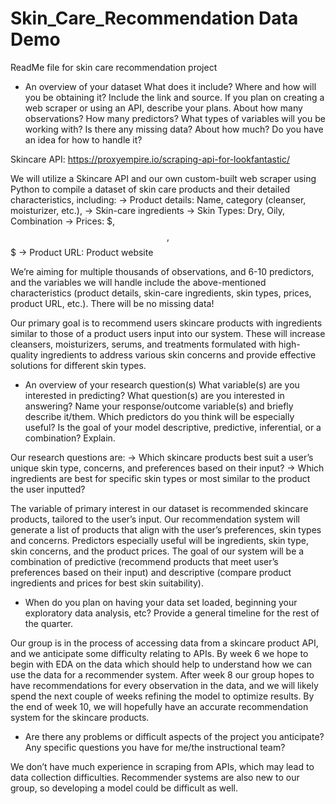 # Skin_Care_Recommendation Data Demo

ReadMe file for skin care recommendation project

- An overview of your dataset
What does it include?
Where and how will you be obtaining it? Include the link and source. If you plan on creating a web scraper or using an API, describe your plans.
About how many observations? How many predictors?
What types of variables will you be working with?
Is there any missing data? About how much? Do you have an idea for how to handle it?

Skincare API: https://proxyempire.io/scraping-api-for-lookfantastic/

We will utilize a Skincare API and our own custom-built web scraper using Python to compile a dataset of skin care products and their detailed characteristics, including:
→ Product details: Name, category (cleanser, moisturizer, etc.),
→ Skin-care ingredients 
→ Skin Types: Dry, Oily, Combination 
→ Prices: $, $$, $$$
→ Product URL: Product website

We’re aiming for multiple thousands of observations, and 6-10 predictors, and the variables we will handle include the above-mentioned characteristics (product details, skin-care ingredients, skin types, prices, product URL, etc.). There will be no missing data!

Our primary goal is to recommend users skincare products with ingredients similar to those of a product users input into our system. These will increase cleansers, moisturizers, serums, and treatments formulated with high-quality ingredients to address various skin concerns and provide effective solutions for different skin types.

- An overview of your research question(s)
What variable(s) are you interested in predicting? What question(s) are you interested in answering?
Name your response/outcome variable(s) and briefly describe it/them.
Which predictors do you think will be especially useful?
Is the goal of your model descriptive, predictive, inferential, or a combination? Explain.

Our research questions are:
→ Which skincare products best suit a user’s unique skin type, concerns, and preferences based on their input?
→ Which ingredients are best for specific skin types or most similar to the product the user inputted?

The variable of primary interest in our dataset is recommended skincare products, tailored to the user’s input. Our recommendation system will generate a list of products that align with the user’s preferences, skin types and concerns. Predictors especially useful will be ingredients, skin type, skin concerns, and the product prices. The goal of our system will be a combination of predictive (recommend products that meet user’s preferences based on their input) and descriptive (compare product ingredients and prices for best skin suitability).

- When do you plan on having your data set loaded, beginning your exploratory data analysis, etc? Provide a general timeline for the rest of the quarter.

Our group is in the process of accessing data from a skincare product API, and we anticipate some difficulty relating to APIs. By week 6 we hope to begin with EDA on the data which should help to understand how we can use the data for a recommender system. After week 8 our group hopes to have recommendations for every observation in the data, and we will likely spend the next couple of weeks refining the model to optimize results. By the end of week 10, we will hopefully have an accurate recommendation system for the skincare products. 

- Are there any problems or difficult aspects of the project you anticipate? Any specific questions you have for me/the instructional team?

We don’t have much experience in scraping from APIs, which may lead to data collection difficulties. Recommender systems are also new to our group, so developing a model could be difficult as well. 

